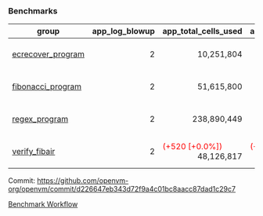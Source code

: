 ### Benchmarks
| group | app_log_blowup | app_total_cells_used | app_total_cycles | app_total_proof_time_ms | leaf_log_blowup | leaf_total_cells_used | leaf_total_cycles | leaf_total_proof_time_ms | max_segment_length | instance | alloc |
|---|---|---|---|---|---|---|---|---|---|---|---|
| [ ecrecover_program ](https://github.com/openvm-org/openvm/blob/benchmark-results/benchmarks/individual/ecrecover-d226647eb343d72f9a4c01bc8aacc87dad1c29c7.md) | <div style='text-align: right'> 2 </div>  | <div style='text-align: right'> 10,251,804 </div>  | <div style='text-align: right'> 195,066 </div>  | <span style='color: green'>(-104.0 [-5.1%])</span><div style='text-align: right'> 1,934.0 </div>  | <div style='text-align: right'> - </div>  | <div style='text-align: right'> - </div>  | <div style='text-align: right'> - </div>  | <div style='text-align: right'> - </div>  | 1048476 | 64cpu-linux-arm64 | mimalloc |
| [ fibonacci_program ](https://github.com/openvm-org/openvm/blob/benchmark-results/benchmarks/individual/fibonacci-d226647eb343d72f9a4c01bc8aacc87dad1c29c7.md) | <div style='text-align: right'> 2 </div>  | <div style='text-align: right'> 51,615,800 </div>  | <div style='text-align: right'> 3,000,274 </div>  | <span style='color: green'>(-23.0 [-0.4%])</span><div style='text-align: right'> 5,534.0 </div>  | <div style='text-align: right'> 2 </div>  | <span style='color: red'>(+40,220 [+0.0%])</span><div style='text-align: right'> 144,254,363 </div>  | <span style='color: red'>(+7,316 [+0.1%])</span><div style='text-align: right'> 7,043,968 </div>  | <span style='color: green'>(-30.0 [-0.2%])</span><div style='text-align: right'> 14,445.0 </div>  | 1048476 | 64cpu-linux-arm64 | mimalloc |
| [ regex_program ](https://github.com/openvm-org/openvm/blob/benchmark-results/benchmarks/individual/regex-d226647eb343d72f9a4c01bc8aacc87dad1c29c7.md) | <div style='text-align: right'> 2 </div>  | <div style='text-align: right'> 238,890,449 </div>  | <div style='text-align: right'> 8,381,808 </div>  | <span style='color: red'>(+26.0 [+0.2%])</span><div style='text-align: right'> 17,325.0 </div>  | <div style='text-align: right'> 2 </div>  | <span style='color: red'>(+27,440 [+0.0%])</span><div style='text-align: right'> 315,479,367 </div>  | <span style='color: red'>(+5,222 [+0.0%])</span><div style='text-align: right'> 14,650,016 </div>  | <span style='color: red'>(+16.0 [+0.1%])</span><div style='text-align: right'> 29,494.0 </div>  | 1048476 | 64cpu-linux-arm64 | mimalloc |
| [ verify_fibair ](https://github.com/openvm-org/openvm/blob/benchmark-results/benchmarks/individual/verify_fibair-d226647eb343d72f9a4c01bc8aacc87dad1c29c7.md) | <div style='text-align: right'> 2 </div>  | <span style='color: red'>(+520 [+0.0%])</span><div style='text-align: right'> 48,126,817 </div>  | <span style='color: red'>(+20 [+0.0%])</span><div style='text-align: right'> 397,154 </div>  | <span style='color: green'>(-31.0 [-1.0%])</span><div style='text-align: right'> 3,163.0 </div>  | <div style='text-align: right'> - </div>  | <div style='text-align: right'> - </div>  | <div style='text-align: right'> - </div>  | <div style='text-align: right'> - </div>  | 1048476 | 64cpu-linux-arm64 | mimalloc |


Commit: https://github.com/openvm-org/openvm/commit/d226647eb343d72f9a4c01bc8aacc87dad1c29c7

[Benchmark Workflow](https://github.com/openvm-org/openvm/actions/runs/12387154959)
